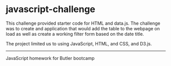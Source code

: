 # javascript-challenge
This challenge provided starter code for HTML and data.js. The challenge was to create and application that would add the table to the webpage on load as well as create a working filter form based on the date title.

The project limited us to using JavaScript, HTML, and CSS, and D3.js.

-----
JavaScript homework for Butler bootcamp
